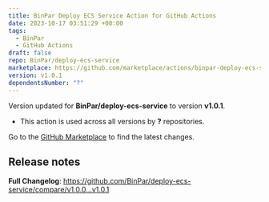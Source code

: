 ```yaml
---
title: BinPar Deploy ECS Service Action for GitHub Actions
date: 2023-10-17 03:51:29 +00:00
tags:
  - BinPar
  - GitHub Actions
draft: false
repo: BinPar/deploy-ecs-service
marketplace: https://github.com/marketplace/actions/binpar-deploy-ecs-service-action-for-github-actions
version: v1.0.1
dependentsNumber: "?"
---
```



Version updated for **BinPar/deploy-ecs-service** to version **v1.0.1**.
- This action is used across all versions by **?** repositories.

Go to the [GitHub Marketplace](https://github.com/marketplace/actions/binpar-deploy-ecs-service-action-for-github-actions) to find the latest changes.

## Release notes

**Full Changelog**: https://github.com/BinPar/deploy-ecs-service/compare/v1.0.0...v1.0.1
